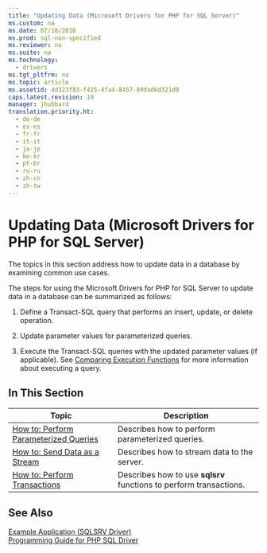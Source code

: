 ```yaml
---
title: "Updating Data (Microsoft Drivers for PHP for SQL Server)"
ms.custom: na
ms.date: 07/18/2016
ms.prod: sql-non-specified
ms.reviewer: na
ms.suite: na
ms.technology: 
  - drivers
ms.tgt_pltfrm: na
ms.topic: article
ms.assetid: dd323f83-f415-4fa4-8457-89dad6d321d0
caps.latest.revision: 19
manager: jhubbard
translation.priority.ht: 
  - de-de
  - es-es
  - fr-fr
  - it-it
  - ja-jp
  - ko-kr
  - pt-br
  - ru-ru
  - zh-cn
  - zh-tw
---
```

# Updating Data (Microsoft Drivers for PHP for SQL Server)
The topics in this section address how to update data in a database by examining common use cases.  
  
The steps for using the Microsoft Drivers for PHP for SQL Server to update data in a database can be summarized as follows:  
  
1.  Define a Transact-SQL query that performs an insert, update, or delete operation.  
  
2.  Update parameter values for parameterized queries.  
  
3.  Execute the Transact-SQL queries with the updated parameter values (if applicable). See [Comparing Execution Functions](../content/Comparing-Execution-Functions.md) for more information about executing a query.  
  
## In This Section  
  
|Topic|Description|  
|---------|---------------|  
|[How to: Perform Parameterized Queries](../Topic/How%20to:%20Perform%20Parameterized%20Queries.md)|Describes how to perform parameterized queries.|  
|[How to: Send Data as a Stream](../Topic/How%20to:%20Send%20Data%20as%20a%20Stream.md)|Describes how to stream data to the server.|  
|[How to: Perform Transactions](../Topic/How%20to:%20Perform%20Transactions.md)|Describes how to use **sqlsrv** functions to perform transactions.|  
  
## See Also  
[Example Application &#40;SQLSRV Driver&#41;](../content/Example-Application--SQLSRV-Driver-.md)  
[Programming Guide for PHP SQL Driver](../content/Programming-Guide-for-PHP-SQL-Driver.md)
  

